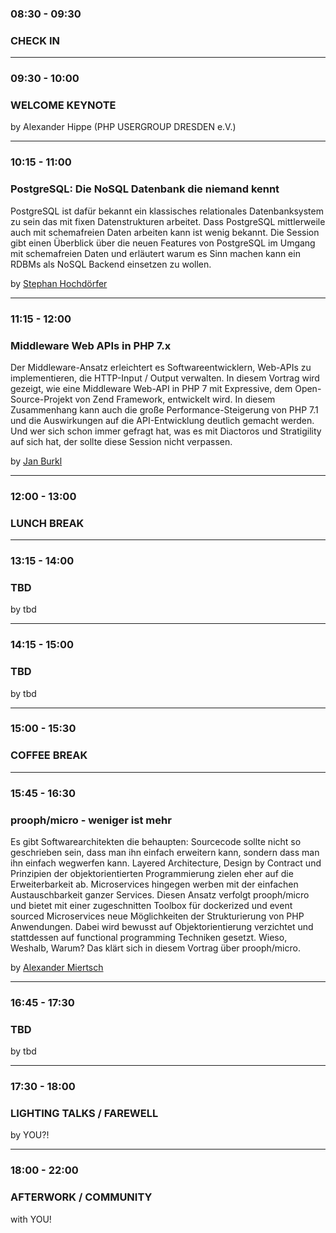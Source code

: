 <div class="schedule">
	<div class="row">
		<div class="col-xs-12 col-sm-4 col-md-3">
			<h3>08:30 - 09:30</h3>	
		</div>
		<div class="col-xs-12 col-sm-8 col-md-9">
			<h3>CHECK IN</h3>
		</div>
	</div>
	<hr class="blockspace">
	<div class="row">
		<div class="col-xs-12 col-sm-4 col-md-3">
			<h3>09:30 - 10:00</h3>	
		</div>
		<div class="col-xs-12 col-sm-8 col-md-9">
			<h3>WELCOME KEYNOTE</h3>
			<span class="text-muted">by Alexander Hippe (PHP USERGROUP DRESDEN e.V.)</span>
		</div>
	</div>
	<hr class="blockspace">
	<div class="row">
		<div class="col-xs-12 col-sm-4 col-md-3">
			<h3>10:15 - 11:00</h3>	
		</div>
		<div class="col-xs-12 col-sm-8 col-md-9">
			<h3 id="postgresql">PostgreSQL: Die NoSQL Datenbank die niemand kennt</h3>
			<p>PostgreSQL ist dafür bekannt ein klassisches
               relationales Datenbanksystem zu sein das mit fixen Datenstrukturen
               arbeitet. Dass PostgreSQL mittlerweile auch mit schemafreien Daten
               arbeiten kann ist wenig bekannt. Die Session gibt einen Überblick über
               die neuen Features von PostgreSQL im Umgang mit schemafreien Daten und
               erläutert warum es Sinn machen kann ein RDBMs als NoSQL Backend
               einsetzen zu wollen.</p>
			<span class="text-muted">by <a href="@baseUrl@/phpdd17/speakers.html#stephan-hochdoerfer">Stephan Hochdörfer</a></span>
		</div>
	</div>
	<hr class="blockspace">
	<div class="row">
		<div class="col-xs-12 col-sm-4 col-md-3">
			<h3>11:15 - 12:00</h3>	
		</div>
		<div class="col-xs-12 col-sm-8 col-md-9">
			<h3 id="middleware-web-apis-in-php-7">Middleware Web APIs in PHP 7.x</h3>
			<p>Der Middleware-Ansatz erleichtert es Softwareentwicklern, Web-APIs zu implementieren, die HTTP-Input / Output verwalten. 
			In diesem Vortrag wird gezeigt, wie eine Middleware Web-API in PHP 7 mit Expressive, dem Open-Source-Projekt von Zend Framework, entwickelt wird. 
			In diesem Zusammenhang kann auch die große Performance-Steigerung von PHP 7.1 und die Auswirkungen auf die API-Entwicklung deutlich gemacht werden. 
			Und wer sich schon immer gefragt hat, was es mit Diactoros und Stratigility auf sich hat, der sollte diese Session nicht verpassen.</p>
			<span class="text-muted">by <a href="@baseUrl@/phpdd17/speakers.html#jan-burkl">Jan Burkl</a></span>
		</div>
	</div>
	<hr class="blockspace">
	<div class="row">
		<div class="col-xs-12 col-sm-4 col-md-3">
			<h3>12:00 - 13:00</h3>	
		</div>
		<div class="col-xs-12 col-sm-8 col-md-9">
			<h3>LUNCH BREAK</h3>
		</div>
	</div>
	<hr class="blockspace">
	<div class="row">
		<div class="col-xs-12 col-sm-4 col-md-3">
			<h3>13:15 - 14:00</h3>	
		</div>
		<div class="col-xs-12 col-sm-8 col-md-9">
			<h3>TBD</h3>
			<span class="text-muted">by tbd</span>
		</div>
	</div>
	<hr class="blockspace">
	<div class="row">
		<div class="col-xs-12 col-sm-4 col-md-3">
			<h3>14:15 - 15:00</h3>	
		</div>
		<div class="col-xs-12 col-sm-8 col-md-9">
			<h3>TBD</h3>
			<span class="text-muted">by tbd</span>
		</div>
	</div>
	<hr class="blockspace">
	<div class="row">
		<div class="col-xs-12 col-sm-4 col-md-3">
			<h3>15:00 - 15:30</h3>	
		</div>
		<div class="col-xs-12 col-sm-8 col-md-9">
			<h3>COFFEE BREAK</h3>
		</div>
	</div>
	<hr class="blockspace">
	<div class="row">
		<div class="col-xs-12 col-sm-4 col-md-3">
			<h3>15:45 - 16:30</h3>	
		</div>
		<div class="col-xs-12 col-sm-8 col-md-9">
			<h3 id="prooph-micro-weniger-ist-mehr">prooph/micro - weniger ist mehr</h3>
			<p>Es gibt Softwarearchitekten die behaupten: Sourcecode sollte nicht so geschrieben sein, dass man ihn einfach erweitern kann, sondern dass man ihn einfach wegwerfen kann.
               Layered Architecture, Design by Contract und Prinzipien der objektorientierten Programmierung zielen eher auf die Erweiterbarkeit ab. Microservices hingegen werben mit der einfachen Austauschbarkeit
               ganzer Services. Diesen Ansatz verfolgt prooph/micro und bietet mit einer zugeschnitten Toolbox für dockerized und event sourced Microservices neue Möglichkeiten der Strukturierung von PHP Anwendungen. Dabei wird bewusst auf Objektorientierung verzichtet und stattdessen auf functional programming Techniken gesetzt. Wieso, Weshalb, Warum? Das klärt sich in diesem Vortrag über prooph/micro.</p>
			<span class="text-muted">by <a href="@baseUrl@/phpdd17/speakers.html#alexander-miertsch">Alexander Miertsch</a></span>
		</div>
	</div>
	<hr class="blockspace">
	<div class="row">
		<div class="col-xs-12 col-sm-4 col-md-3">
			<h3>16:45 - 17:30</h3>	
		</div>
		<div class="col-xs-12 col-sm-8 col-md-9">
			<h3>TBD</h3>
			<span class="text-muted">by tbd</span>
		</div>
	</div>
	<hr class="blockspace">
	<div class="row">
		<div class="col-xs-12 col-sm-4 col-md-3">
			<h3>17:30 - 18:00</h3>	
		</div>
		<div class="col-xs-12 col-sm-8 col-md-9">
			<h3>LIGHTING TALKS / FAREWELL</h3>
			<span class="text-muted">by YOU?!</span>
		</div>
	</div>
	<hr class="blockspace">
	<div class="row">
		<div class="col-xs-12 col-sm-4 col-md-3">
			<h3>18:00 - 22:00</h3>	
		</div>
		<div class="col-xs-12 col-sm-8 col-md-9">
			<h3>AFTERWORK / COMMUNITY</h3>
			<span class="text-muted">with YOU!</span>
		</div>
	</div>
</div>

